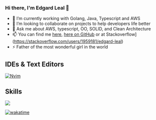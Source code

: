 ### Hi there, I'm Edgard Leal 👋

- 🔭 I’m currently working with Golang, Java, Typescript and AWS
- 👯 I’m looking to collaborate on projects to help developers life better
- 💬 Ask me about AWS, typescript, OO, SOLID, and Clean Architecture
- 📫 You can find me [here](https://profile.codersrank.io/user/edgardleal/), [here on GitHub](https://github.com/edgardleal/) or at Stackoverflow](https://stackoverflow.com/users/1959181/edgard-leal)
- ⚡ Father of the most wonderful girl in the world

## IDEs & Text Editors

[![Nvim](https://img.shields.io/badge/IDE-Nvim-007f00?style=for-the-badge&logo=vim)](https://neovim.io)

## Skills

![](https://cr-skills-chart-widget.azurewebsites.net/api/api?username=edgardleal&skills=JavaScript,Vue,CSS,Typescript,Go,C,Python,JSON,Shell,Lua,Java,HTML")

[![wakatime](https://wakatime.com/badge/user/5480354f-4a7b-4542-82f7-4dd0b9d5713b.svg)](https://wakatime.com/@5480354f-4a7b-4542-82f7-4dd0b9d5713b)
